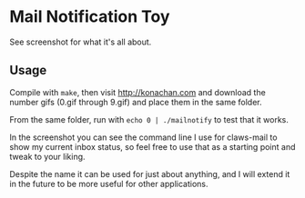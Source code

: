 Mail Notification Toy
=====================

See screenshot for what it's all about.

Usage
-----

Compile with `make`, then visit http://konachan.com and download the number gifs (0.gif through 9.gif) and place them in the same folder.

From the same folder, run with `echo 0 | ./mailnotify` to test that it works.

In the screenshot you can see the command line I use for claws-mail to show my current inbox status, so feel free to use that as a starting point and tweak to your liking.

Despite the name it can be used for just about anything, and I will extend it in the future to be more useful for other applications.
